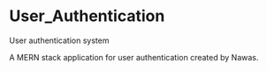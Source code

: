 # User_Authentication
User authentication system

A MERN stack application for user authentication created by Nawas.
